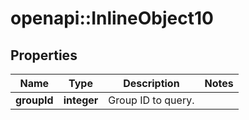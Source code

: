 # openapi::InlineObject10

## Properties
Name | Type | Description | Notes
------------ | ------------- | ------------- | -------------
**groupId** | **integer** | Group ID to query. | 


